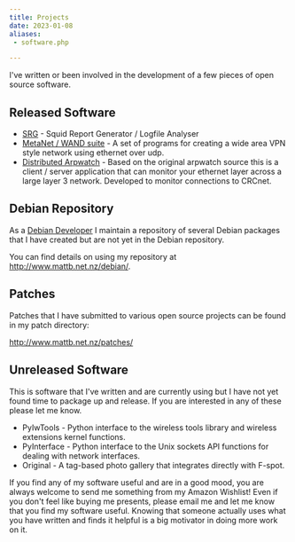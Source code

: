 ```yaml
---
title: Projects
date: 2023-01-08
aliases:
 - software.php

---
```

I've written or been involved in the development of a few pieces of open source software.

## Released Software

 * [SRG](http://www.crc.net.nz/software/srg.php) - Squid Report Generator / Logfile Analyser
 * [MetaNet / WAND suite](http://www.wlug.org.nz/MetaNet) - A set of programs for creating a wide area VPN style network using ethernet over udp.
 * [Distributed Arpwatch](http://www.crc.net.nz/software/darpwatch.php) - Based on the original arpwatch source this is a client / server application that can monitor your ethernet layer across a large layer 3 network. Developed to monitor connections to CRCnet.


##  Debian Repository

As a [Debian Developer](http://qa.debian.org/developer.php?login=mattb@debian.org) I maintain a repository of several Debian packages that I have created but are not yet in the Debian repository.

You can find details on using my repository at http://www.mattb.net.nz/debian/.

## Patches

Patches that I have submitted to various open source projects can be found in my patch directory:

http://www.mattb.net.nz/patches/

## Unreleased Software

This is software that I've written and are currently using but I have not yet found time to package up and release. If you are interested in any of these please let me know.

* PyIwTools - Python interface to the wireless tools library and wireless extensions kernel functions.
* PyInterface - Python interface to the Unix sockets API functions for dealing with network interfaces.
* Original - A tag-based photo gallery that integrates directly with F-spot.

If you find any of my software useful and are in a good mood, you are always welcome to send me something from my Amazon Wishlist! Even if you don't feel like buying me presents, please email me and let me know that you find my software useful. Knowing that someone actually uses what you have written and finds it helpful is a big motivator in doing more work on it.